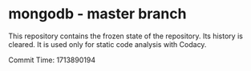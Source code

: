 # mongodb - master branch

This repository contains the frozen state of the repository.
Its history is cleared. It is used only for static code
analysis with Codacy.

Commit Time: 1713890194